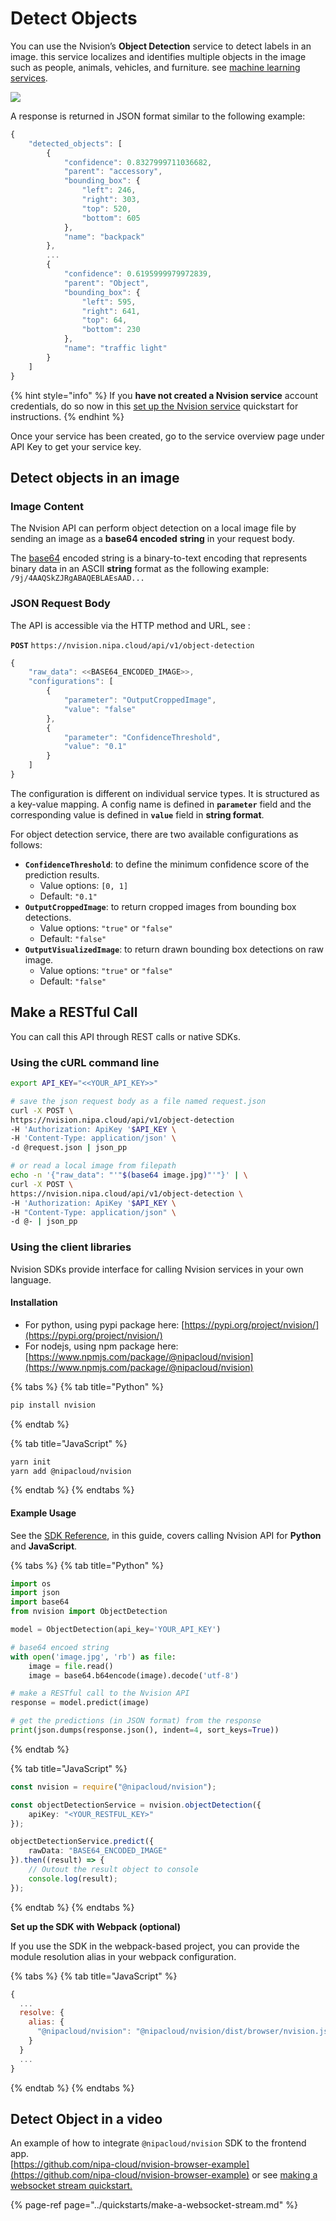 # Detect Objects

You can use the Nvision’s **Object Detection** service to detect labels in an image. this service localizes and identifies multiple objects in the image such as people, animals, vehicles, and furniture. see [machine learning services](https://nvision-docs.nipa.cloud/machine-learning-services).

![](../.gitbook/assets/street.png)

A response is returned in JSON format similar to the following example:

```javascript
{
    "detected_objects": [
        {
            "confidence": 0.8327999711036682,
            "parent": "accessory",
            "bounding_box": {
                "left": 246,
                "right": 303,
                "top": 520,
                "bottom": 605
            },
            "name": "backpack"
        },
        ...
        {
            "confidence": 0.6195999979972839,
            "parent": "Object",
            "bounding_box": {
                "left": 595,
                "right": 641,
                "top": 64,
                "bottom": 230
            },
            "name": "traffic light"
        }
    ]
}
```

{% hint style="info" %}
If you **have not created a Nvision service** account credentials, do so now in this [set up the Nvision service](https://nvision-docs.nipa.cloud/quickstarts/set-up-the-nvision-api) quickstart for instructions.
{% endhint %}

Once your service has been created, go to the service overview page under API Key to get your service key.

## Detect objects in an image

### Image Content

The Nvision API can perform object detection on a local image file by sending an image as a **base64 encoded** **string** in your request body.

The [base64](https://en.wikipedia.org/wiki/Base64) encoded string is a binary-to-text encoding that represents binary data in an ASCII **string** format as the following example: `/9j/4AAQSkZJRgABAQEBLAEsAAD...`

### JSON Request Body

The API is accessible via the HTTP method and URL, see :

**`POST`** `https://nvision.nipa.cloud/api/v1/object-detection`

```javascript
{
    "raw_data": <<BASE64_ENCODED_IMAGE>>,
    "configurations": [
        {
            "parameter": "OutputCroppedImage",
            "value": "false"
        },
        {
            "parameter": "ConfidenceThreshold",
            "value": "0.1"
        }
    ]
}
```

The configuration is different on individual service types. It is structured as a key-value mapping. A config name is defined in **`parameter`** field and the corresponding value is defined in **`value`** field in **string format**.

For object detection service, there are two available configurations as follows:

* **`ConfidenceThreshold`**: to define the minimum confidence score of the prediction results.
  * Value options: `[0, 1]`
  * Default: `"0.1"`
* **`OutputCroppedImage`**: to return cropped images from bounding box detections.
  * Value options: `"true"` or `"false"`
  * Default: `"false"`
* **`OutputVisualizedImage`**: to return drawn bounding box detections on raw image.
  * Value options: `"true"` or `"false"`
  * Default: `"false"`

## Make a RESTful Call

You can call this API through REST calls or native SDKs.

### **Using the cURL command line**

```bash
export API_KEY="<<YOUR_API_KEY>>"

# save the json request body as a file named request.json
curl -X POST \
https://nvision.nipa.cloud/api/v1/object-detection
-H 'Authorization: ApiKey '$API_KEY \
-H 'Content-Type: application/json' \
-d @request.json | json_pp

# or read a local image from filepath
echo -n '{"raw_data": "'"$(base64 image.jpg)"'"}' | \
curl -X POST \
https://nvision.nipa.cloud/api/v1/object-detection \
-H 'Authorization: ApiKey '$API_KEY \
-H "Content-Type: application/json" \
-d @- | json_pp

```

### **Using the client libraries**

Nvision SDKs provide interface for calling Nvision services in your own language.

#### **Installation**

* For python, using pypi package here: [https://pypi.org/project/nvision/](https://pypi.org/project/nvision/)
* For nodejs, using npm package here: [https://www.npmjs.com/package/@nipacloud/nvision](https://www.npmjs.com/package/@nipacloud/nvision)

{% tabs %}
{% tab title="Python" %}
```bash
pip install nvision
```
{% endtab %}

{% tab title="JavaScript" %}
```bash
yarn init
yarn add @nipacloud/nvision
```
{% endtab %}
{% endtabs %}

#### Example Usage

See the [SDK Reference](https://nvision-docs.nipa.cloud/api-references/python-sdk), in this guide, covers calling Nvision API for **Python** and **JavaScript**.

{% tabs %}
{% tab title="Python" %}
```python
import os
import json
import base64
from nvision import ObjectDetection

model = ObjectDetection(api_key='YOUR_API_KEY')

# base64 encoed string
with open('image.jpg', 'rb') as file:
    image = file.read()
    image = base64.b64encode(image).decode('utf-8')

# make a RESTful call to the Nvision API
response = model.predict(image)

# get the predictions (in JSON format) from the response
print(json.dumps(response.json(), indent=4, sort_keys=True))
```
{% endtab %}

{% tab title="JavaScript" %}
```typescript
const nvision = require("@nipacloud/nvision");

const objectDetectionService = nvision.objectDetection({
    apiKey: "<YOUR_RESTFUL_KEY>"
});

objectDetectionService.predict({
    rawData: "BASE64_ENCODED_IMAGE"
}).then((result) => {
    // Outout the result object to console
    console.log(result);
});
```
{% endtab %}
{% endtabs %}

**Set up the SDK with Webpack \(optional\)**

If you use the SDK in the webpack-based project, you can provide the module resolution alias in your webpack configuration.

{% tabs %}
{% tab title="JavaScript" %}
```javascript
{
  ...
  resolve: {
    alias: {
      "@nipacloud/nvision": "@nipacloud/nvision/dist/browser/nvision.js"
    }
  }
  ...
}
```
{% endtab %}
{% endtabs %}

## Detect Object in a video

An example of how to integrate `@nipacloud/nvision` SDK to the frontend app.  
[https://github.com/nipa-cloud/nvision-browser-example](https://github.com/nipa-cloud/nvision-browser-example) or see [making a websocket stream quickstart.](../quickstarts/make-a-websocket-stream.md)

{% page-ref page="../quickstarts/make-a-websocket-stream.md" %}

